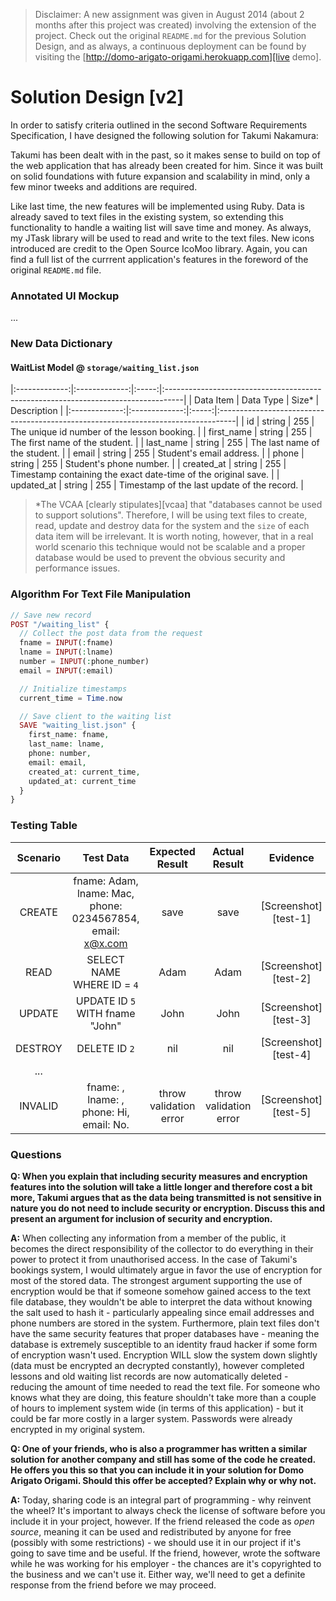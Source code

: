 > Disclaimer: A new assignment was given in August 2014 (about 2 months after this project was created) involving the extension of the project. Check out the original `README.md` for the previous Solution Design, and as always, a continuous deployment can be found by visiting the [http://domo-arigato-origami.herokuapp.com][live demo].

# Solution Design [v2]

In order to satisfy criteria outlined in the second Software Requirements Specification, I have designed the following solution for Takumi Nakamura:

Takumi has been dealt with in the past, so it makes sense to build on top of the web application that has already been created for him. Since it was built on solid foundations with future expansion and scalability in mind, only a few minor tweeks and additions are required.

Like last time, the new features will be implemented using Ruby. Data is already saved to text files in the existing system, so extending this functionality to handle a waiting list will save time and money. As always, my JTask library will be used to read and write to the text files. New icons introduced are credit to the Open Source IcoMoo library. Again, you can find a full list of the currrent application's features in the foreword of the original `README.md` file.

### Annotated UI Mockup

...

### New Data Dictionary

#### WaitList Model @ `storage/waiting_list.json`

|:-------------:|:-------------:|:-----:|:----------------------------------------------------------------------------------|
| Data Item     | Data Type     | Size* | Description                                                                       |
|:-------------:|:-------------:|:-----:|:----------------------------------------------------------------------------------|
| id            | string        | 255   | The unique id number of the lesson booking. |
| first_name    | string        | 255   | The first name of the student. |
| last_name     | string        | 255   | The last name of the student. |
| email         | string        | 255   | Student's email address. |
| phone         | string        | 255   | Student's phone number. |
| created_at    | string        | 255   | Timestamp containing the exact date-time of the original save. |
| updated_at    | string        | 255   | Timestamp of the last update of the record. |

> *The VCAA [clearly stipulates][vcaa] that "databases cannot be used to support solutions". Therefore, I will be using text files to create, read, update and destroy data for the system and the `size` of each data item will be irrelevant. It is worth noting, however, that in a real world scenario this technique would not be scalable and a proper database would be used to prevent the obvious security and performance issues.


### Algorithm For Text File Manipulation

```php
// Save new record
POST "/waiting_list" {
  // Collect the post data from the request
  fname = INPUT(:fname)
  lname = INPUT(:lname)
  number = INPUT(:phone_number)
  email = INPUT(:email)

  // Initialize timestamps
  current_time = Time.now

  // Save client to the waiting list
  SAVE "waiting_list.json" {
    first_name: fname,
    last_name: lname,
    phone: number,
    email: email,
    created_at: current_time,
    updated_at: current_time
  }
}
```

### Testing Table

| Scenario  | Test Data                                 | Expected Result | Actual Result   | Evidence             |
|:---------:|:-----------------------------------------:|:---------------:|:---------------:|:--------------------:|
| CREATE    | fname: Adam, lname: Mac, phone: 0234567854, email: x@x.com  | save | save     | [Screenshot][test-1] |
| READ      | SELECT NAME WHERE ID = `4`                | Adam            | Adam            | [Screenshot][test-2] |
| UPDATE    | UPDATE ID `5` WITH fname "John"           | John            | John            | [Screenshot][test-3] |
| DESTROY   | DELETE ID `2`                             | nil             | nil             | [Screenshot][test-4] |
| ...       |                                           |                 |                 |                      |
| INVALID   | fname: , lname: , phone: Hi, email: No.   | throw validation error | throw validation error | [Screenshot][test-5] |

### Questions

**Q: When you explain that including security measures and encryption features into the solution will take a little longer and therefore cost a bit more, Takumi argues that as the data being transmitted is not sensitive in nature you do not need to include security or encryption. Discuss this and present an argument for inclusion of security and encryption.**

**A:** When collecting any information from a member of the public, it becomes the direct responsibility of the collector to do everything in their power to protect it from unauthorised access. In the case of Takumi's bookings system, I would ultimately argue in favor the use of encryption for most of the stored data. The strongest argument supporting the use of encryption would be that if someone somehow gained access to the text file database, they wouldn't be able to interpret the data without knowing the salt used to hash it - particularly appealing since email addresses and phone numbers are stored in the system. Furthermore, plain text files don't have the same security features that proper databases have - meaning the database is extremely susceptible to an identity fraud hacker if some form of encryption wasn't used. Encryption WILL slow the system down slightly (data must be encrypted an decrypted constantly), however completed lessons and old waiting list records are now automatically deleted - reducing the amount of time needed to read the text file. For someone who knows what they are doing, this feature shouldn't take more than a couple of hours to implement system wide (in terms of this application) - but it could be far more costly in a larger system. Passwords were already encrypted in my original system.

**Q: One of your friends, who is also a programmer has written a similar solution for another company and still has some of the code he created. He offers you this so that you can include it in your solution for Domo Arigato Origami. Should this offer be accepted? Explain why or why not.**

**A:** Today, sharing code is an integral part of programming - why reinvent the wheel? It's important to always check the license of software before you include it in your project, however. If the friend released the code as *open source*, meaning it can be used and redistributed by anyone for free (possibly with some restrictions) - we should use it in our project if it's going to save time and be useful. If the friend, however, wrote the software while he was working for his employer - the chances are it's copyrighted to the business and we can't use it. Either way, we'll need to get a definite response from the friend before we may proceed.